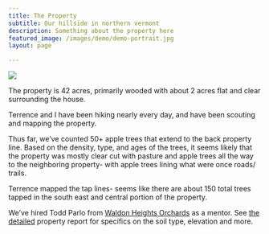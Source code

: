 ```yaml
---
title: The Property
subtitle: Our hillside in northern vermont
description: Something about the property here
featured_image: /images/demo/demo-portrait.jpg
layout: page

---
```


<div class="gallery" data-columns="2">
    <img src="/images/map_2021-11-01.png" />
</div>

The property is 42 acres, primarily wooded with about 2 acres flat and clear surrounding the house. 

Terrence and I have been hiking nearly every day, and have been scouting and mapping the property. 

Thus far, we’ve counted 50+ apple trees that extend to the back property line. Based on the density, type, and ages of the trees, it seems likely that the property was mostly clear cut with pasture and apple trees all the way to the neighboring property- with apple trees lining what were once roads/ trails. 

Terrence mapped the tap lines- seems like there are about 150 total trees tapped in the south east and central portion of the property. 

We’ve hired Todd Parlo from [Waldon Heights Orchards](https://waldenheightsnursery.com/) as a mentor. See [the detailed](/docs/SiteReport_2021.pdf) property report for specifics on the soil type, elevation and more.  
